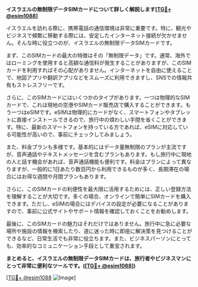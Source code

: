 **イスラエルの無制限データSIMカードについて詳しく解説します[[TG💪+ @esim1088](https://t.me/s/esim1088)]**

イスラエルを訪れる際に、携帯電話の通信環境は非常に重要です。特に、観光やビジネスで頻繁に移動する際には、安定したインターネット接続が欠かせません。そんな時に役立つのが、イスラエルの無制限データSIMカードです。

まず、このSIMカードの最大の特徴はその「無制限データ」です。通常、海外ではローミングを使用すると高額な通信料が発生することがありますが、このSIMカードを利用すればその心配がありません。インターネットを自由に使えることで、地図アプリや翻訳アプリなどをスムーズに利用できますし、SNSでの情報共有もストレスフリーです。

さらに、このSIMカードにはいくつかのタイプがあります。一つは物理的なSIMカードで、これは現地の空港やSIMカード販売店で購入することができます。もう一つはeSIMです。eSIMは物理的にカードがなく、スマートフォンやタブレットに直接インストールできるので、旅行中の煩わしい手間を省くことができます。特に、最新のスマートフォンを持っている方であれば、eSIMに対応している可能性が高いので、事前にチェックしてみましょう。

また、料金プランも多様です。基本的にはデータ量無制限のプランが主流ですが、音声通話やテキストメッセージを含むプランもあります。もし旅行中に現地の人と話す機会があれば、音声通話機能も便利です。料金はプランによって異なりますが、一般的に1日あたり数百円から利用できるものが多く、長期滞在の場合にはお得な週間や月間プランもあります。

さらに、このSIMカードの利便性を最大限に活用するためには、正しい登録方法を理解することが大切です。多くの場合、オンラインで簡単にSIMカードを購入できます。ただし、eSIMの場合にはデバイスの設定が必要になることがありますので、事前に公式サイトやサポート情報を確認しておくことをお勧めします。

最後に、このSIMカードの魅力はそれだけではありません。旅行中に急に必要な場所や施設の情報を検索したり、道に迷った時に即座に解決策を見つけることができるなど、日常生活でも非常に役立ちます。また、ビジネスパーソンにとっても、効率的なコミュニケーション手段として重宝されます。

**まとめると、イスラエルの無制限データSIMカードは、旅行者やビジネスマンにとって非常に便利なツールです。([[TG💪+ @esim1088](https://t.me/s/esim1088)])**

[[TG💪+ @esim1088](https://t.me/s/esim1088) ![Image](https://i.postimg.cc/Y0z9fWf4/image.png)]